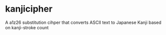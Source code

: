 # kanjicipher
A a1z26 substitution cihper that converts ASCII text to Japanese Kanji based on kanji-stroke count
